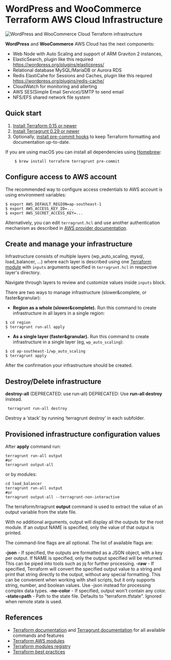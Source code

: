 # WordPress and WooCommerce Terraform AWS Cloud Infrastructure 

![WordPress and WooCommerce Cloud Terraform infrastructure](https://user-images.githubusercontent.com/9213670/135955569-13d897c2-42f9-4369-9f34-d95904e523a8.png)

**WordPress** and **WooCommerce** AWS Cloud has the next components:
 - Web Node with Auto Scaling and support of ARM Graviton 2 instances,
 - ElasticSearch, plugin like this required https://wordpress.org/plugins/elasticpress/
 - Relational database MySQL/MariaDB or Aurora RDS
 - Redis ElastiCahe for Sessions and Caches, plugin like this requred https://wordpress.org/plugins/redis-cache/
 - CloudWatch for monitoring and allerting 
 - AWS SES(Simple Email Service)/SMTP to send email 
 - NFS/EFS shared network file system 

## Quick start

1. [Install Terraform 0.15 or newer](https://learn.hashicorp.com/tutorials/terraform/install-cli)
1. [Install Terragrunt 0.29 or newer](https://terragrunt.gruntwork.io/docs/getting-started/install/)
1. Optionally, [install pre-commit hooks](https://pre-commit.com/#install) to keep Terraform formatting and documentation up-to-date.

If you are using macOS you can install all dependencies using [Homebrew](https://brew.sh/):
```
    $ brew install terraform terragrunt pre-commit
```
## Configure access to AWS account

The recommended way to configure access credentials to AWS account is using environment variables:

```
$ export AWS_DEFAULT_REGION=ap-southeast-1
$ export AWS_ACCESS_KEY_ID=...
$ export AWS_SECRET_ACCESS_KEY=...
```

Alternatively, you can edit `terragrunt.hcl` and use another authentication mechanism as described in [AWS provider documentation](https://registry.terraform.io/providers/hashicorp/aws/latest/docs#authentication).

## Create and manage your infrastructure

Infrastructure consists of multiple layers (wp_auto_scaling, mysql, load_balancer, ...) where each layer is described using one [Terraform module](https://www.terraform.io/docs/configuration/modules.html) with `inputs` arguments specified in `terragrunt.hcl` in respective layer's directory.

Navigate through layers to review and customize values inside `inputs` block.

There are two ways to manage infrastructure (slower&complete, or faster&granular):
- **Region as a whole (slower&complete).** Run this command to create infrastructure in all layers in a single region:

```
$ cd region
$ terragrunt run-all apply
```

- **As a single layer (faster&granular).** Run this command to create infrastructure in a single layer (eg, `wp_auto_scaling`):

```
$ cd ap-southeast-1/wp_auto_scaling
$ terragrunt apply
```

After the confirmation your infrastructure should be created.

## Destroy/Delete infrastructure

**destroy-all** (DEPRECATED: use run-all)
DEPRECATED: Use **run-all destroy** instead.

```
 terragrunt run-all destroy
```

Destroy a ‘stack’ by running ‘terragrunt destroy’ in each subfolder.

## Provisioned infrastructure configuration values
After **apply** command run:
```
terragrunt run-all output
#or
terragrunt output-all
```
or by modules:
```
cd load_balancer
terragrunt run-all output
#or
terragrunt output-all --terragrunt-non-interactive
```

The terraform/trragrunt **output** command is used to extract the value of an output variable from the state file.

With no additional arguments, output will display all the outputs for the root module. If an output NAME is specified, only the value of that output is printed.

The command-line flags are all optional. The list of available flags are:

**-json** - If specified, the outputs are formatted as a JSON object, with a key per output. If NAME is specified, only the output specified will be returned. This can be piped into tools such as jq for further processing.
**-raw** - If specified, Terraform will convert the specified output value to a string and print that string directly to the output, without any special formatting. This can be convenient when working with shell scripts, but it only supports string, number, and boolean values. Use -json instead for processing complex data types.
**-no-color** - If specified, output won't contain any color.
**-state=path** - Path to the state file. Defaults to "terraform.tfstate". Ignored when remote state is used.

## References

* [Terraform documentation](https://www.terraform.io/docs/) and [Terragrunt documentation](https://terragrunt.gruntwork.io/docs/) for all available commands and features
* [Terraform AWS modules](https://github.com/terraform-aws-modules/)
* [Terraform modules registry](https://registry.terraform.io/)
* [Terraform best practices](https://www.terraform-best-practices.com/)
